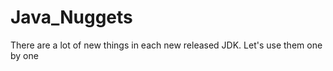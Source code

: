Java_Nuggets
============

There are a lot of new things in each new released JDK. Let's use them one by one
